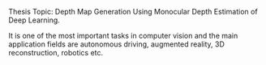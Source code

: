 Thesis Topic: Depth Map Generation Using Monocular Depth Estimation of Deep Learning.

It is one of the most important tasks in computer vision and the main application fields are autonomous driving, augmented reality, 3D reconstruction, robotics etc.
